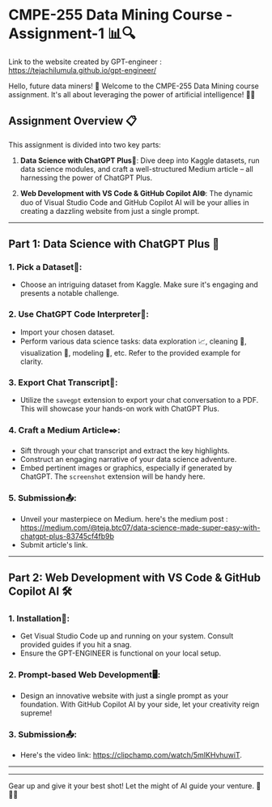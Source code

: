 # CMPE-255 Data Mining Course - Assignment-1 📊🔍

Link to the website created by GPT-engineer : https://tejachilumula.github.io/gpt-engineer/

Hello, future data miners! 🌟 Welcome to the CMPE-255 Data Mining course assignment. It's all about leveraging the power of artificial intelligence! 🧠💡

## Assignment Overview 📋

This assignment is divided into two key parts:

1. **Data Science with ChatGPT Plus🔬**: Dive deep into Kaggle datasets, run data science modules, and craft a well-structured Medium article – all harnessing the power of ChatGPT Plus.
   
2. **Web Development with VS Code & GitHub Copilot AI🌐**: The dynamic duo of Visual Studio Code and GitHub Copilot AI will be your allies in creating a dazzling website from just a single prompt.

---

## Part 1: Data Science with ChatGPT Plus 💼

### 1. **Pick a Dataset**📂:
   - Choose an intriguing dataset from Kaggle. Make sure it's engaging and presents a notable challenge. 

### 2. **Use ChatGPT Code Interpreter**💬:
   - Import your chosen dataset.
   - Perform various data science tasks: data exploration 📈, cleaning 🧹, visualization 🎨, modeling 🧪, etc. Refer to the provided example for clarity.
   
### 3. **Export Chat Transcript**📄:
   - Utilize the `savegpt` extension to export your chat conversation to a PDF. This will showcase your hands-on work with ChatGPT Plus.
   
### 4. **Craft a Medium Article**✒️:
   - Sift through your chat transcript and extract the key highlights.
   - Construct an engaging narrative of your data science adventure.
   - Embed pertinent images or graphics, especially if generated by ChatGPT. The `screenshot` extension will be handy here.
   
### 5. **Submission**📤:
   - Unveil your masterpiece on Medium. here's the medium post : https://medium.com/@teja.btc07/data-science-made-super-easy-with-chatgpt-plus-83745cf4fb9b
   - Submit  article's link.

---

## Part 2: Web Development with VS Code & GitHub Copilot AI 🛠️

### 1. **Installation**🔧:
   - Get Visual Studio Code up and running on your system. Consult provided guides if you hit a snag.
   - Ensure the GPT-ENGINEER is functional on your local setup.

### 2. **Prompt-based Web Development**🖥️:
   - Design an innovative website with just a single prompt as your foundation. With GitHub Copilot AI by your side, let your creativity reign supreme!
   
### 3. **Submission**📤:
   - Here's the video link: https://clipchamp.com/watch/5mlKHvhuwiT.

---

---

Gear up and give it your best shot! Let the might of AI guide your venture. 🚀🌌🤖

